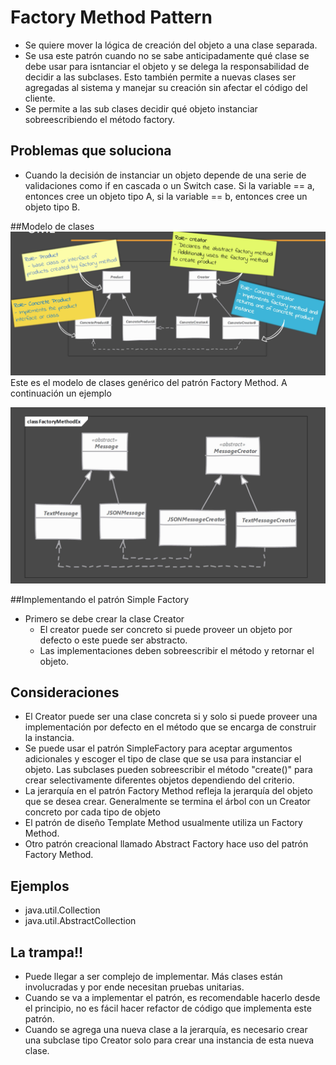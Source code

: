 # Factory Method Pattern
- Se quiere mover la lógica de creación del objeto a una clase separada.
- Se usa este patrón cuando no se sabe anticipadamente qué clase se debe usar para isntanciar el objeto y se delega la responsabilidad de decidir a las subclases. Esto también permite a nuevas clases ser agregadas al sistema y manejar su creación sin afectar el código del cliente. 
- Se permite a las sub clases decidir qué objeto instanciar sobreescribiendo el método factory. 

## Problemas que soluciona
- Cuando la decisión de instanciar un objeto depende de una serie de validaciones como if en cascada o un Switch case. Si la variable == a, entonces cree un objeto tipo A, si la variable == b, entonces cree un objeto tipo B.

##Modelo de clases
![Image of FactoryMethod](docs/FactoryMethod.png)
Este es el modelo de clases genérico del patrón Factory Method. A continuación un ejemplo

![Image of Factory Sample](docs/FactoryMethodSample.png)

##Implementando el patrón Simple Factory
- Primero se debe crear la clase Creator
    - El creator puede ser concreto si puede proveer un objeto por defecto o este puede ser abstracto.
    - Las implementaciones deben sobreescribir el método y retornar el objeto. 
    

## Consideraciones
- El Creator puede ser una clase concreta si y solo si puede proveer una implementación por defecto en el método que se encarga de construir la instancia.
- Se puede usar el patrón SimpleFactory para aceptar argumentos adicionales y escoger el tipo de clase que se usa para instanciar el objeto. Las subclases pueden sobreescribir el método "create()" para crear selectivamente diferentes objetos dependiendo del criterio.
- La jerarquía en el patrón Factory Method refleja la jerarquía del objeto que se desea crear. Generalmente se termina el árbol con un Creator concreto por cada tipo de objeto
- El patrón de diseño Template Method usualmente utiliza un Factory Method.
- Otro patrón creacional llamado Abstract Factory hace uso del patrón Factory Method.
  

## Ejemplos
- java.util.Collection
- java.util.AbstractCollection

## La trampa!!
- Puede llegar a ser complejo de implementar. Más clases están involucradas y por ende necesitan pruebas unitarias.
- Cuando se va a implementar el patrón, es recomendable hacerlo desde el principio, no es fácil hacer refactor de código que implementa este patrón.
- Cuando se agrega una nueva clase a la jerarquía, es necesario crear una subclase tipo Creator solo para crear una instancia de esta nueva clase.
